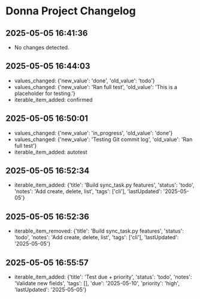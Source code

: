 ﻿# Donna Project Changelog

## 2025-05-05 16:41:36
- No changes detected.

## 2025-05-05 16:44:03
- values_changed: {'new_value': 'done', 'old_value': 'todo'}
- values_changed: {'new_value': 'Ran full test', 'old_value': 'This is a placeholder for testing.'}
- iterable_item_added: confirmed

## 2025-05-05 16:50:01
- values_changed: {'new_value': 'in_progress', 'old_value': 'done'}
- values_changed: {'new_value': 'Testing Git commit log', 'old_value': 'Ran full test'}
- iterable_item_added: autotest

## 2025-05-05 16:52:34
- iterable_item_added: {'title': 'Build sync_task.py features', 'status': 'todo', 'notes': 'Add create, delete, list', 'tags': ['cli'], 'lastUpdated': '2025-05-05'}

## 2025-05-05 16:52:36
- iterable_item_removed: {'title': 'Build sync_task.py features', 'status': 'todo', 'notes': 'Add create, delete, list', 'tags': ['cli'], 'lastUpdated': '2025-05-05'}

## 2025-05-05 16:55:57
- iterable_item_added: {'title': 'Test due + priority', 'status': 'todo', 'notes': 'Validate new fields', 'tags': [], 'due': '2025-05-10', 'priority': 'high', 'lastUpdated': '2025-05-05'}
